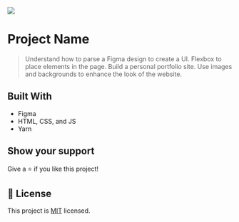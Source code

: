 ![](https://img.shields.io/badge/Microverse-blueviolet)

# Project Name

> Understand how to parse a Figma design to create a UI.
> Flexbox to place elements in the page.
> Build a personal portfolio site.
> Use images and backgrounds to enhance the look of the website.


## Built With

- Figma
- HTML, CSS, and JS
- Yarn

## Show your support

Give a ⭐️ if you like this project!


## 📝 License

This project is [MIT](./LICENSE) licensed.

